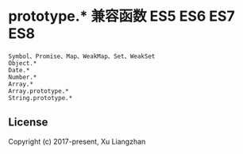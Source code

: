 # prototype.* 兼容函数 ES5 ES6 ES7 ES8
``` shell
Symbol、Promise、Map、WeakMap、Set、WeakSet
Object.*
Date.*
Number.*
Array.*
Array.prototype.*
String.prototype.*
```

## License
Copyright (c) 2017-present, Xu Liangzhan